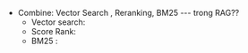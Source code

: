 - Combine: Vector Search , Reranking, BM25 --- trong RAG?? 
	- Vector search: 
	- Score Rank:  
	- BM25 : 
